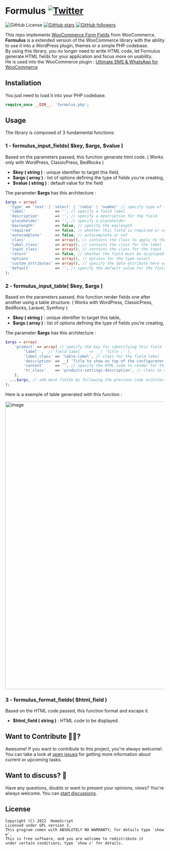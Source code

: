 # Formulus [![Twitter](https://img.shields.io/twitter/url?style=social&url=https%3A%2F%2Fgithub.com%2Fhomescriptone%2FFormulus)](https://twitter.com/intent/tweet?text=Wow:&url=https%3A%2F%2Fgithub.com%2Fhomescriptone%2FFormulus)

![GitHub License](https://img.shields.io/github/license/homescriptone/formulus)
[![GitHub stars](https://img.shields.io/github/stars/homescriptone/formulus?style=social)](https://github.com/homescriptone/formulus)
[![GitHub followers](https://img.shields.io/github/followers/homescriptone?label=Follow&style=social)](https://github.com/Rishit-dagli)



This repo implements [WooCommerce Form Fields](https://github.com/woocommerce/woocommerce) from 
WooCommerce. **Formulus** is a extended version of the WooCommerce library with the ability to use it into a WordPress plugin, themes or a simple PHP codebase.  
By using this library, you no longer need to write HTML code, let Formulus generate HTML fields for your application and focus more on usability.  
He is used into the WooCommerce plugin : [Ultimate SMS & WhatsApp for WooCommerce](https://wordpress.org/plugins/ultimate-sms-notifications/)
## Installation
You just need to load it into your PHP codebase.

```php
require_once __DIR__. 'formulus.php';
```

## Usage
The library is composed of 3 fundamental functions:


### 1 - formulus_input_fields( $key, $args, $value ) 
Based on the parameters passed, this function generate html code. ( Works only with WordPress, ClassicPress, BedRocks )

* **$key ( string )**   : unique identifier to target this field,
* **$args ( array )**   : list of options defining the type of fields you're creating,
* **$value ( string )** : default value for the field 

The parameter **$args** has this architecture : 
```php
$args = array(
  'type' => 'text' | 'select' | 'radio' | 'number' // specify type of the field, it support all HTML input type
  'label'             => '', // specify a field label
  'description'       => '', // specify a description for the field
  'placeholder'       => '', // specify a placeholder
  'maxlength'         => false, // specify the maxlength
  'required'          => false, // whether this field is required or not
  'autocomplete'      => false, // autocomplete or not
  'class'             => array(), // contains the class to apply to the whole field
  'label_class'       => array(), // contains the class for the label
  'input_class'       => array(), // contains the class for the input
  'return'            => false, // whether the field must be displayed directly or returned as HTML code
  'options'           => array(), // options for the type select
  'custom_attributes' => array(), // specify the data-attribute here or any custom attribute you would like to add
  'default'           => '', // specify the default value for the field
);
```


### 2 - formulus_input_table( $key, $args ) 
Based on the parameters passed, this function render fields one after another using a table structure. ( Works with WordPress, ClassicPress, BedRocks, Laravel, Symfony )

* **$key ( string )**   : unique identifier to target this table,
* **$args ( array )**   : list of options defining the type of fields you're creating,

The parameter **$args** has this architecture :
```php
$args = array(
	'product' => array( // specify the key for identifying this field
		'label' ,  // field label    => __( 'Title :' ),
		'label_class' => 'table-label', // class for the field label
		'description' => __( 'Title to show on top of the configurator.', ), // description for the field
		'content'     => '', // specify the HTML code to render for this field ,
		'tr_class'    => 'products-settings-description', // class to attribute the tr
	),
  ...$args, // add more fields by following the previous code architecture,
);
```
Here is a exemple of table generated with this function : 

<img width="907" alt="image" src="https://user-images.githubusercontent.com/25031292/194818077-31b6a80f-41c6-433f-b447-1c0a7b50de38.png">


### 3 - formulus_format_fields( $html_field ) 
Based on the HTML code passed, this function format and escape it.
* **$html_field ( string )**   : HTML code to be displayed.



## Want to Contribute 🙋‍♂️?

Awesome! If you want to contribute to this project, you're always welcome!. You can take a look at [open issues](https://github.com/homescriptone/formulus/issues) for getting more information about current or upcoming tasks.

## Want to discuss? 💬

Have any questions, doubts or want to present your opinions, views? You're always welcome. You can [start discussions](https://github.com/homescriptone/formulus/discussions).

## License

```
Copyright (C) 2022  HomeScript
Licensed under GPL version 3,
This program comes with ABSOLUTELY NO WARRANTY; for details type `show w'.
This is free software, and you are welcome to redistribute it
under certain conditions; type `show c' for details.
```
